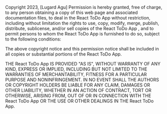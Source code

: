 Copyright 2023, [Lugard Agu]
Permission is hereby granted, free of charge, to any person obtaining a copy of this web page and associated documentation files, to deal in the React ToDo App without restriction, including without limitation the rights to use, copy, modify, merge, publish, distribute, sublicense, and/or sell copies of the React ToDo App , and to permit persons to whom the React ToDo App  is furnished to do so, subject to the following conditions:

The above copyright notice and this permission notice shall be included in all copies or substantial portions of the React ToDo App.

THE React ToDo App IS PROVIDED "AS IS", WITHOUT WARRANTY OF ANY KIND, EXPRESS OR IMPLIED, INCLUDING BUT NOT LIMITED TO THE WARRANTIES OF MERCHANTABILITY, FITNESS FOR A PARTICULAR PURPOSE AND NONINFRINGEMENT. IN NO EVENT SHALL THE AUTHORS OR COPYRIGHT HOLDERS BE LIABLE FOR ANY CLAIM, DAMAGES OR OTHER LIABILITY, WHETHER IN AN ACTION OF CONTRACT, TORT OR OTHERWISE, ARISING FROM, OUT OF OR IN CONNECTION WITH THE React ToDo App OR THE USE OR OTHER DEALINGS IN THE React ToDo App.
